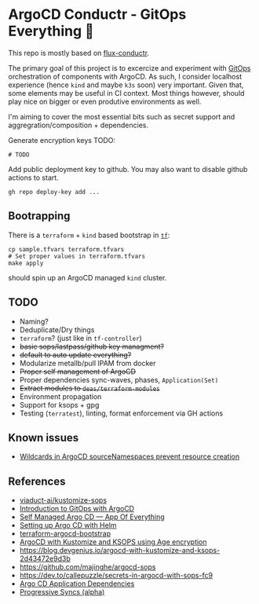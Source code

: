 # ArgoCD Conductr - GitOps Everything 🧪

This repo is mostly based on [flux-conductr](https://github.com/deas/flux-conductr).

The primary goal of this project is to excercize and experiment with [GitOps](https://gitops.tech) orchestration of components with ArgoCD. As such, I consider localhost experience (hence `kind` and maybe `k3s` soon) very important. Given that, some elements may be useful in CI context. Most things however, should play nice on bigger or even produtive environments as well.

I'm aiming to cover the most essential bits such as secret support and aggregration/composition + dependencies.


Generate encryption keys TODO:

```shell
# TODO
```
Add public deployment key to github. You may also want to disable github actions to start.
```
gh repo deploy-key add ...
```

## Bootrapping

There is a `terraform` + `kind` based bootstrap in [`tf`](./tf):

```shell
cp sample.tfvars terraform.tfvars
# Set proper values in terraform.tfvars
make apply
```
should spin up an ArgoCD managed `kind` cluster.

## TODO
- Naming?
- Deduplicate/Dry things
- `terraform`? (just like in `tf-controller`)
- ~~basic sops/lastpass/github key managment?~~
- ~~default to auto update everything?~~
- Modularize metallb/pull IPAM from docker
- ~~Proper self management of ArgoCD~~
- Proper dependencies sync-waves, phases, `Application(Set)`
- ~~Extract modules to `deas/terraform-modules`~~
- Environment propagation
- Support for ksops + gpg
- Testing (`terratest`), linting, format enforcement via GH actions

## Known issues
- [Wildcards in ArgoCD sourceNamespaces prevent resource creation ](https://github.com/argoproj-labs/argocd-operator/issues/849)


## References
- [viaduct-ai/kustomize-sops](https://github.com/viaduct-ai/kustomize-sops)
- [Introduction to GitOps with ArgoCD](https://blog.codecentric.de/gitops-argocd)
- [Self Managed Argo CD — App Of Everything](https://medium.com/devopsturkiye/self-managed-argo-cd-app-of-everything-a226eb100cf0)
- [Setting up Argo CD with Helm](https://www.arthurkoziel.com/setting-up-argocd-with-helm/)
- [terraform-argocd-bootstrap](https://github.com/iits-consulting/terraform-argocd-bootstrap)
- [ArgoCD with Kustomize and KSOPS using Age encryption](https://vikaspogu.dev/blog/argo-operator-ksops-age/)
- https://blog.devgenius.io/argocd-with-kustomize-and-ksops-2d43472e9d3b
- https://github.com/majinghe/argocd-sops
- https://dev.to/callepuzzle/secrets-in-argocd-with-sops-fc9
- [Argo CD Application Dependencies](https://codefresh.io/blog/argo-cd-application-dependencies/)
- [Progressive Syncs (alpha)](https://argo-cd.readthedocs.io/en/stable/operator-manual/applicationset/Progressive-Syncs/)